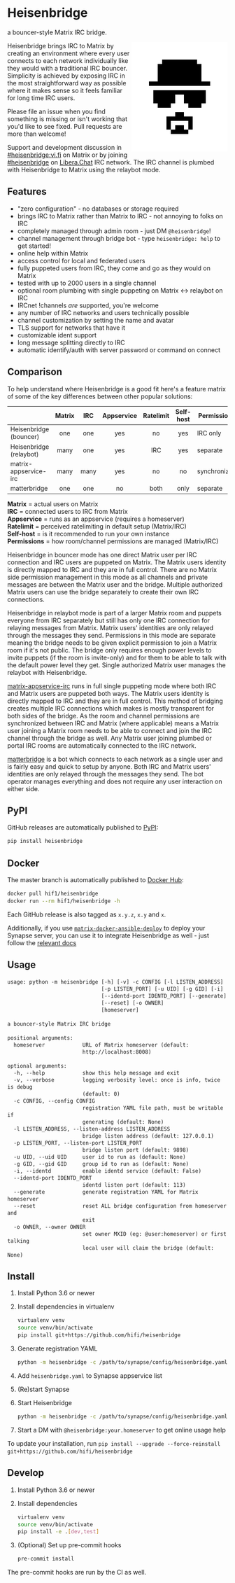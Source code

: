 Heisenbridge
============

a bouncer-style Matrix IRC bridge.

<img align="right" width="220" height="250" src="https://raw.githubusercontent.com/hifi/heisenbridge/master/logo/heisenbridge-light-transparent.png">

Heisenbridge brings IRC to Matrix by creating an environment where every user connects to each network individually like they would with a traditional IRC bouncer.
Simplicity is achieved by exposing IRC in the most straightforward way as possible where it makes sense so it feels familiar for long time IRC users.

Please file an issue when you find something is missing or isn't working that you'd like to see fixed. Pull requests are more than welcome!

Support and development discussion in [#heisenbridge:vi.fi](https://matrix.to/#/#heisenbridge:vi.fi) on Matrix or by joining [#heisenbridge](https://web.libera.chat/?channels=#heisenbridge) on [Libera.Chat](https://libera.chat) IRC network.
The IRC channel is plumbed with Heisenbridge to Matrix using the relaybot mode.

Features
--------
* "zero configuration" - no databases or storage required
* brings IRC to Matrix rather than Matrix to IRC - not annoying to folks on IRC
* completely managed through admin room - just DM `@heisenbridge`!
* channel management through bridge bot - type `heisenbridge: help` to get started!
* online help within Matrix
* access control for local and federated users
* fully puppeted users from IRC, they come and go as they would on Matrix
* tested with up to 2000 users in a single channel
* optional room plumbing with single puppeting on Matrix <-> relaybot on IRC
* IRCnet !channels _are_ supported, you're welcome
* any number of IRC networks and users technically possible
* channel customization by setting the name and avatar
* TLS support for networks that have it
* customizable ident support
* long message splitting directly to IRC
* automatic identify/auth with server password or command on connect

Comparison
----------

To help understand where Heisenbridge is a good fit here's a feature matrix of some of the key differences between other popular solutions:

|                         | Matrix |  IRC | Appservice | Ratelimit | Self-host | Permissions  |
|-------------------------|:------:|:----:|:----------:|:---------:|:---------:|--------------|
| Heisenbridge (bouncer)  | one    | one  | yes        | no        | yes       | IRC only     |
| Heisenbridge (relaybot) | many   | one  | yes        | IRC       | yes       | separate     |
| matrix-appservice-irc   | many   | many | yes        | no        | no        | synchronized |
| matterbridge            | one    | one  | no         | both      | only      | separate     |

**Matrix** = actual users on Matrix  
**IRC** = connected users to IRC from Matrix  
**Appservice** = runs as an appservice (requires a homeserver)  
**Ratelimit** = perceived ratelimiting in default setup (Matrix/IRC)  
**Self-host** = is it recommended to run your own instance  
**Permissions** = how room/channel permissions are managed (Matrix/IRC)  

Heisenbridge in bouncer mode has one direct Matrix user per IRC connection and IRC users are puppeted on Matrix.
The Matrix users identity is directly mapped to IRC and they are in full control.
There are no Matrix side permission management in this mode as all channels and private messages are between the Matrix user and the bridge.
Multiple authorized Matrix users can use the bridge separately to create their own IRC connections.

Heisenbridge in relaybot mode is part of a larger Matrix room and puppets everyone from IRC separately but still has only one IRC connection for relaying messages from Matrix.
Matrix users' identities are only relayed through the messages they send.
Permissions in this mode are separate meaning the bridge needs to be given explicit permission to join a Matrix room if it's not public.
The bridge only requires enough power levels to invite puppets (if the room is invite-only) and for them to be able to talk with the default power level they get.
Single authorized Matrix user manages the relaybot with Heisenbridge.

[matrix-appservice-irc](https://github.com/matrix-org/matrix-appservice-irc) runs in full single puppeting mode where both IRC and Matrix users are puppeted both ways.
The Matrix users identity is directly mapped to IRC and they are in full control.
This method of bridging creates multiple IRC connections which makes is mostly transparent for both sides of the bridge.
As the room and channel permissions are synchronized between IRC and Matrix (where applicable) means a Matrix user joining a Matrix room needs to be able to connect and join the IRC channel through the bridge as well.
Any Matrix user joining plumbed or portal IRC rooms are automatically connected to the IRC network.

[matterbridge](https://github.com/42wim/matterbridge) is a bot which connects to each network as a single user and is fairly easy and quick to setup by anyone.
Both IRC and Matrix users' identities are only relayed through the messages they send.
The bot operator manages everything and does not require any user interaction on either side.

PyPI
----
GitHub releases are automatically published to [PyPI](https://pypi.org/project/heisenbridge/):

```sh
pip install heisenbridge
```

Docker
------
The master branch is automatically published to [Docker Hub](https://hub.docker.com/r/hif1/heisenbridge):
```sh
docker pull hif1/heisenbridge
docker run --rm hif1/heisenbridge -h
```

Each GitHub release is also tagged as `x.y.z`, `x.y` and `x`.

Additionally, if you use [`matrix-docker-ansible-deploy`](https://github.com/spantaleev/matrix-docker-ansible-deploy) to deploy your Synapse server, you can use it to integrate Heisenbridge as well - just follow the [relevant docs](https://github.com/spantaleev/matrix-docker-ansible-deploy/blob/master/docs/configuring-playbook-bridge-heisenbridge.md)

Usage
-----
```
usage: python -m heisenbridge [-h] [-v] -c CONFIG [-l LISTEN_ADDRESS]
                              [-p LISTEN_PORT] [-u UID] [-g GID] [-i]
                              [--identd-port IDENTD_PORT] [--generate]
                              [--reset] [-o OWNER]
                              [homeserver]

a bouncer-style Matrix IRC bridge

positional arguments:
  homeserver            URL of Matrix homeserver (default:
                        http://localhost:8008)

optional arguments:
  -h, --help            show this help message and exit
  -v, --verbose         logging verbosity level: once is info, twice is debug
                        (default: 0)
  -c CONFIG, --config CONFIG
                        registration YAML file path, must be writable if
                        generating (default: None)
  -l LISTEN_ADDRESS, --listen-address LISTEN_ADDRESS
                        bridge listen address (default: 127.0.0.1)
  -p LISTEN_PORT, --listen-port LISTEN_PORT
                        bridge listen port (default: 9898)
  -u UID, --uid UID     user id to run as (default: None)
  -g GID, --gid GID     group id to run as (default: None)
  -i, --identd          enable identd service (default: False)
  --identd-port IDENTD_PORT
                        identd listen port (default: 113)
  --generate            generate registration YAML for Matrix homeserver
  --reset               reset ALL bridge configuration from homeserver and
                        exit
  -o OWNER, --owner OWNER
                        set owner MXID (eg: @user:homeserver) or first talking
                        local user will claim the bridge (default: None)
```

Install
-------

1. Install Python 3.6 or newer
2. Install dependencies in virtualenv

   ```bash
   virtualenv venv
   source venv/bin/activate
   pip install git+https://github.com/hifi/heisenbridge
   ```

3. Generate registration YAML

   ```bash
   python -m heisenbridge -c /path/to/synapse/config/heisenbridge.yaml --generate
   ```

4. Add `heisenbridge.yaml` to Synapse appservice list
5. (Re)start Synapse
6. Start Heisenbridge

   ```bash
   python -m heisenbridge -c /path/to/synapse/config/heisenbridge.yaml
   ```

7. Start a DM with `@heisenbridge:your.homeserver` to get online usage help

To update your installation, run `pip install --upgrade --force-reinstall git+https://github.com/hifi/heisenbridge`

Develop
-------

1. Install Python 3.6 or newer
2. Install dependencies

   ```bash
   virtualenv venv
   source venv/bin/activate
   pip install -e .[dev,test]
   ```

3. (Optional) Set up pre-commit hooks

   ```bash
   pre-commit install
   ```

The pre-commit hooks are run by the CI as well.
